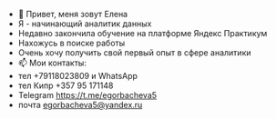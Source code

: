 - 👋 Привет, меня зовут Елена
- Я - начинающий аналитик данных
- Недавно закончила обучение на платформе Яндекс Практикум
- Нахожусь в поиске работы
- Очень хочу получить свой первый опыт в сфере аналитики
- 📫 Мои контакты:
- тел +79118023809 и WhatsApp
- тел Кипр +357 95 171148
- Telegram https://t.me/egorbacheva5
- почта egorbacheva5@yandex.ru


<!---
Elena-Gorbacheva/Elena-Gorbacheva is a ✨ special ✨ repository because its `README.md` (this file) appears on your GitHub profile.
You can click the Preview link to take a look at your changes.
--->
